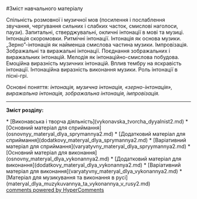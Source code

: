 <div id="hypercomments_widget" class="js-hypercomments-widget invisible"></div>


#Зміст навчального матеріалу

Спільність розмовної і музичної мов (посилення і послаблення звучання, чергування сильних і слабких часток, смислові наголоси, паузи).   Запитальні, стверджувальні, окличні інтонації в мові та музиці. Інтонація скоромовки. Ритмічні інтонації. Інтонація як основа музики. „Зерно”-інтонація як найменша смислова частина музики. Імпровізація. Зображальні та виражальні інтонації. Поєднання зображальних і виражальних інтонацій. Мелодія як інтонаційно-смислова побудова. Емоційна виразність музичних інтонацій. Вплив тембру на яскравість інтонації. Інтонаційна виразність виконання музики. Роль інтонації в пісні-грі. 

Основні поняття: *інтонація, музична інтонація, «зерно-інтонація», виражальна інтонація, зображальна інтонація, імпровізація.*

<hr>
<p><b>Зміст розділу:</b></p>
   * [Виконавська і творча діяльність](vуkonavska_tvorcha_dyyalnist2.md)
   * [Основний матеріал для сприймання](osnovnуy_materyal_dlya_sprуmannya2.md)
   * [Додатковий матеріал для сприймання](dodatkovу_materyal_dlya_sprуmannya2.md)
   * [Варіативний матеріал для сприймання](varyatуvnу_materyal_dlya_sprуymannya2.md)
   * [Основний матеріал для  виконання](osnovnу_materyal_dlya_vуkonannya2.md)
   * [Додатковий матеріал для виконання](dodatkovу_materyal_dlya_vуkonannya2.md)
   * [Варіативний матеріал для виконання](varyatуvnу_materyal_dlya_vуkonannya2.md)
   * [Матеріал для музикування та виконання в русі](materyal_dlya_muzуkuvannya_ta_vуkonannya_v_rusy2.md)

<div class="js-hypercomments-container">
    <a href="http://hypercomments.com" class="hc-link" title="comments widget">comments powered by HyperComments</a>
</div>